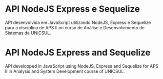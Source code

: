 # API NodeJS Express e Sequelize

API desenvolvida em JavaScript utilizando NodeJS, Express e Sequelize para a disciplina de APS II no curso de Análise e Desenvolvimento de Sistemas da UNICSUL.

# API NodeJS Express and Sequelize

API developped in JavaScript using NodeJS, Express and Sequelize for APS II in Analysis and System Development course of UNICSUL.
